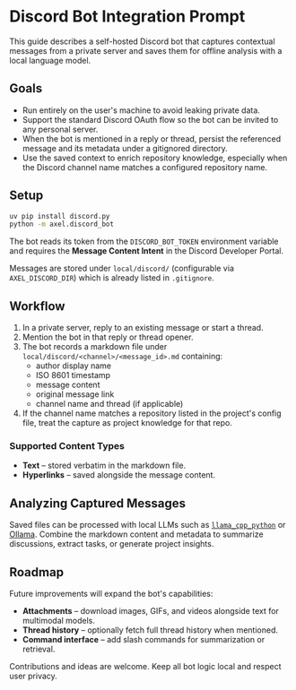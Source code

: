 # Discord Bot Integration Prompt

This guide describes a self-hosted Discord bot that captures contextual messages from a
private server and saves them for offline analysis with a local language model.

## Goals

- Run entirely on the user's machine to avoid leaking private data.
- Support the standard Discord OAuth flow so the bot can be invited to any personal server.
- When the bot is mentioned in a reply or thread, persist the referenced message and its
  metadata under a gitignored directory.
- Use the saved context to enrich repository knowledge, especially when the Discord channel
  name matches a configured repository name.

## Setup

```bash
uv pip install discord.py
python -m axel.discord_bot
```

The bot reads its token from the `DISCORD_BOT_TOKEN` environment variable and requires the
**Message Content Intent** in the Discord Developer Portal.

Messages are stored under `local/discord/` (configurable via `AXEL_DISCORD_DIR`) which is
already listed in `.gitignore`.

## Workflow

1. In a private server, reply to an existing message or start a thread.
2. Mention the bot in that reply or thread opener.
3. The bot records a markdown file under
   `local/discord/<channel>/<message_id>.md` containing:
   - author display name
   - ISO 8601 timestamp
   - message content
   - original message link
   - channel name and thread (if applicable)
4. If the channel name matches a repository listed in the project's config file, treat the
   capture as project knowledge for that repo.

### Supported Content Types

- **Text** – stored verbatim in the markdown file.
- **Hyperlinks** – saved alongside the message content.

## Analyzing Captured Messages

Saved files can be processed with local LLMs such as
[`llama_cpp_python`](https://pypi.org/project/llama-cpp-python/) or
[Ollama](https://github.com/ollama/ollama). Combine the markdown content and metadata to
summarize discussions, extract tasks, or generate project insights.

## Roadmap

Future improvements will expand the bot's capabilities:

- **Attachments** – download images, GIFs, and videos alongside text for multimodal models.
- **Thread history** – optionally fetch full thread history when mentioned.
- **Command interface** – add slash commands for summarization or retrieval.

Contributions and ideas are welcome. Keep all bot logic local and respect user privacy.

